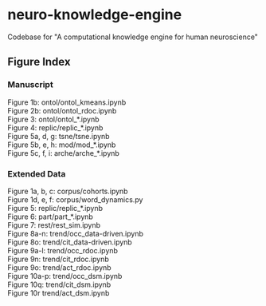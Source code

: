 # neuro-knowledge-engine

Codebase for "A computational knowledge engine for human neuroscience"


## Figure Index

### Manuscript

Figure 1b:		 ontol/ontol\_kmeans.ipynb<br/>
Figure 2b:		 ontol/ontol\_rdoc.ipynb<br/>
Figure 3:		 ontol/ontol\_\*.ipynb<br/>
Figure 4: 		 replic/replic\_\*.ipynb<br/>
Figure 5a, d, g: tsne/tsne.ipynb<br/>
Figure 5b, e, h: mod/mod\_\*.ipynb<br/>
Figure 5c, f, i: arche/arche\_\*.ipynb<br/>

### Extended Data

Figure 1a, b, c: corpus/cohorts.ipynb<br/>
Figure 1d, e, f: corpus/word\_dynamics.py<br/>
Figure 5:		 replic/replic\_\*.ipynb<br/>
Figure 6:		 part/part\_\*.ipynb<br/>
Figure 7: 		 rest/rest\_sim.ipynb<br/>
Figure 8a-n:	 trend/occ\_data-driven.ipynb<br/>
Figure 8o:		 trend/cit\_data-driven.ipynb<br/>
Figure 9a-l:	 trend/occ\_rdoc.ipynb<br/>
Figure 9n:		 trend/cit\_rdoc.ipynb<br/>
Figure 9o:		 trend/act\_rdoc.ipynb<br/>
Figure 10a-p:	 trend/occ\_dsm.ipynb<br/>
Figure 10q:		 trend/cit\_dsm.ipynb<br/>
Figure 10r		 trend/act\_dsm.ipynb<br/>